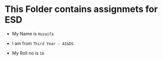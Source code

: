 # This Folder contains assignmets for ESD

- My Name is `Huzaifa`

- I am from `Third Year - AI&DS`

- My Roll no is `16`